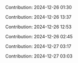 Contribution: 2024-12-26 01:30

Contribution: 2024-12-26 13:37

Contribution: 2024-12-26 12:53

Contribution: 2024-12-26 02:45

Contribution: 2024-12-27 03:17

Contribution: 2024-12-27 03:03

